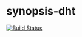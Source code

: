 # synopsis-dht

[![Build Status](https://travis-ci.com/Project-Sustain/synopsis-dht.svg?branch=master)](https://travis-ci.com/Project-Sustain/synopsis-dht)
